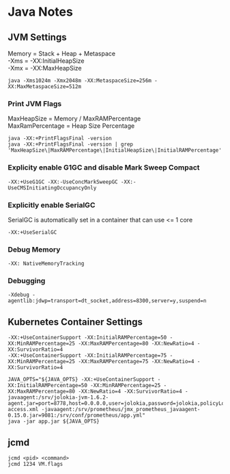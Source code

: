 # Java Notes

## JVM Settings

Memory = Stack + Heap + Metaspace<br />
-Xms = -XX:InitialHeapSize<br />
-Xmx = -XX:MaxHeapSize<br />

```
java -Xms1024m -Xmx2048m -XX:MetaspaceSize=256m -XX:MaxMetaspaceSize=512m
```

### Print JVM Flags

MaxHeapSize = Memory / MaxRAMPercentage<br />
MaxRamPercentage = Heap Size Percentage<br />

```
java -XX:+PrintFlagsFinal -version
java -XX:+PrintFlagsFinal -version | grep 'MaxHeapSize\|MaxRAMPercentage\|InitialHeapSize\|InitialRAMPercentage'
```

### Explicity enable G1GC and disable Mark Sweep Compact

```
-XX:+UseG1GC -XX:-UseConcMarkSweepGC -XX:-UseCMSInitiatingOccupancyOnly
```

### Explicitly enable SerialGC

SerialGC is automatically set in a container that can use <= 1 core

```
-XX:+UseSerialGC
```

### Debug Memory

`-XX: NativeMemoryTracking`

### Debugging

`-Xdebug -agentlib:jdwp=transport=dt_socket,address=8300,server=y,suspend=n`

## Kubernetes Container Settings

```
-XX:+UseContainerSupport -XX:InitialRAMPercentage=50 -XX:MinRAMPercentage=25 -XX:MaxRAMPercentage=80 -XX:NewRatio=4 -XX:SurvivorRatio=4
-XX:+UseContainerSupport -XX:InitialRAMPercentage=75 -XX:MinRAMPercentage=25 -XX:MaxRAMPercentage=75 -XX:NewRatio=4 -XX:SurvivorRatio=4
```

```
JAVA_OPTS="${JAVA_OPTS} -XX:+UseContainerSupport -XX:InitialRAMPercentage=50 -XX:MinRAMPercentage=25 -XX:MaxRAMPercentage=80 -XX:NewRatio=4 -XX:SurvivorRatio=4 -javaagent:/srv/jolokia-jvm-1.6.2-agent.jar=port=8778,host=0.0.0.0,user=jolokia,password=jolokia,policyLocation=classpath:/srv/jolokia/jolokia-access.xml -javaagent:/srv/prometheus/jmx_prometheus_javaagent-0.15.0.jar=9081:/srv/conf/prometheus/app.yml"
java -jar app.jar ${JAVA_OPTS}
```

## jcmd

```
jcmd <pid> <command>
jcmd 1234 VM.flags
```
